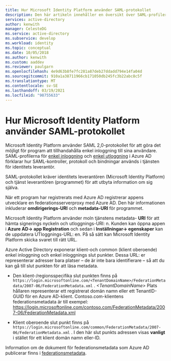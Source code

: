 ```yaml
---
title: Hur Microsoft Identity Platform använder SAML-protokollet
description: Den här artikeln innehåller en översikt över SAML-profilerna för enskilda Sign-On och Sign-Out i Azure Active Directory.
services: active-directory
author: kenwith
manager: CelesteDG
ms.service: active-directory
ms.subservice: develop
ms.workload: identity
ms.topic: conceptual
ms.date: 10/05/2018
ms.author: kenwith
ms.custom: aaddev
ms.reviewer: paulgarn
ms.openlocfilehash: 4e9d63b8fe7fc281a87deb27ddadd794e14fa04d
ms.sourcegitcommit: 910a1a38711966cb171050db245fc3b22abc8c5f
ms.translationtype: MT
ms.contentlocale: sv-SE
ms.lasthandoff: 03/19/2021
ms.locfileid: "98755633"
---
```

# <a name="how-the-microsoft-identity-platform-uses-the-saml-protocol"></a>Hur Microsoft Identity Platform använder SAML-protokollet

Microsoft Identity Platform använder SAML 2,0-protokollet för att göra det möjligt för program att tillhandahålla enkel inloggning till sina användare. SAML-profilerna för [enkel inloggning](single-sign-on-saml-protocol.md) och [enkel utloggning](single-sign-out-saml-protocol.md) i Azure AD förklarar hur SAML-kontroller, protokoll och bindningar används i tjänsten för identitets leverantör.

SAML-protokollet kräver identitets leverantören (Microsoft Identity Platform) och tjänst leverantören (programmet) för att utbyta information om sig själva.

När ett program har registrerats med Azure AD registrerar appens utvecklare en federationsserverproxy med Azure AD. Den här informationen inkluderar **omdirigerings-URI** och **metadata-URI** för programmet.

Microsoft Identity Platform använder moln tjänstens metadata- **URI** för att hämta signerings nyckeln och utloggnings-URI: n. Kunden kan öppna appen i **Azure AD-> app Registration** och sedan i **Inställningar-> egenskaper** kan de uppdatera UTloggnings-URL: en. På så sätt kan Microsoft Identity Platform skicka svaret till rätt URL. 

Azure Active Directory exponerar klient-och common (klient oberoende) enkel inloggning och enkel inloggnings slut punkter. Dessa URL: er representerar adresser bara platser – de är inte bara identifierare – så att du kan gå till slut punkten för att läsa metadata.

* Den klient-/regionsspecifika slut punkten finns på `https://login.microsoftonline.com/<TenantDomainName>/FederationMetadata/2007-06/FederationMetadata.xml` . *\<TenantDomainName>* Plats hållaren representerar ett registrerat domän namn eller ett TenantID-GUID för en Azure AD-klient. Contoso.com-klientens federationsmetadata är till exempel: https://login.microsoftonline.com/contoso.com/FederationMetadata/2007-06/FederationMetadata.xml

* Klient oberoende slut punkt finns på `https://login.microsoftonline.com/common/FederationMetadata/2007-06/FederationMetadata.xml` . I den här slut punkts adressen visas **vanligt** i stället för ett klient domän namn eller-ID.

Information om de dokument för federationsmetadata som Azure AD publicerar finns i [federationsmetadata](../azuread-dev/azure-ad-federation-metadata.md).
